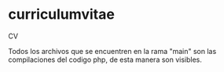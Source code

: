 # curriculumvitae
CV

Todos los archivos que se encuentren en la rama "main" son las compilaciones del codigo php, de esta manera son visibles.
